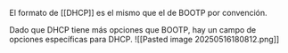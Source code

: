 El formato de [[DHCP]] es el mismo que el de BOOTP por convención.

Dado que DHCP tiene más opciones que BOOTP, hay un campo de opciones específicas para DHCP.
![[Pasted image 20250516180812.png]]